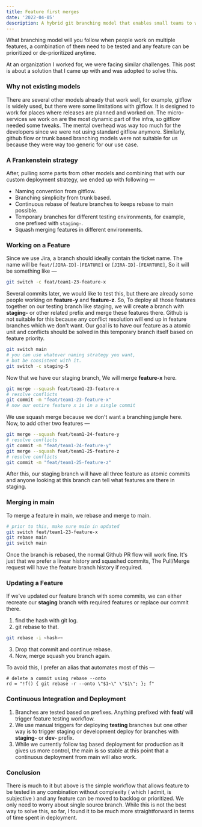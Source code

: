 ```yaml
---
title: Feature first merges
date: '2022-04-05'
description: A hybrid git branching model that enables small teams to work on multiple features in different environments and with different priorities.
---
```


What branching model will you follow when people work on multiple features, a combination of them need to be tested and any feature can be prioritized or de-prioritized anytime.

At an organization I worked for, we were facing similar challenges. This post is about a solution that I came up with and was adopted to solve this.

### Why not existing models

There are several other models already that work well, for example, gitflow is widely used, but there were some limitations with gitflow. It is designed to work for places where releases are planned and worked on. The micro-services we work on are the most dynamic part of the infra, so gitflow needed some tweaks. The mental overhead was way too much for the developers since we were not using standard gitflow anymore. Similarly, github flow or trunk based branching models were not suitable for us because they were way too generic for our use case.

### A Frankenstein strategy

After, pulling some parts from other models and combining that with our custom deployment strategy, we ended up with following &mdash;

- Naming convention from gitflow.
- Branching simplicity from trunk based.
- Continuous rebase of feature branches to keeps rebase to main possible.
- Temporary branches for different testing environments, for example, one prefixed with `staging-`.
- Squash merging features in different environments.

### Working on a Feature

Since we use Jira, a branch should ideally contain the ticket name. The name will be `feat/[JIRA-ID]-[FEATURE]` or `[JIRA-ID]-[FEARTURE]`, So it will be something like &mdash;

```bash
git switch -c feat/team1-23-feature-x
```

Several commits later, we would like to test this, but there are already some people working on **feature-y** and **feature-z**. So, To deploy all those features together on our testing branch like staging, we will create a branch with **staging-** or other related prefix and merge these features there. Github is not suitable for this because any conflict resolution will end up in feature branches which we don't want. Our goal is to have our feature as a atomic unit and conflicts should be solved in this temporary branch itself based on feature priority.

```bash
git switch main
# you can use whatever naming strategy you want,
# but be consistent with it.
git switch -c staging-5
```

Now that we have our staging branch, We will merge **feature-x** here.

```bash
git merge --squash feat/team1-23-feature-x
# resolve conflicts
git commit -m "feat/team1-23-feature-x"
# now our entire feature x is in a single commit
```

We use squash merge because we don't want a branching jungle here. Now, to add other two features &mdash;

```bash
git merge --squash feat/team1-24-feature-y
# resolve conflicts
git commit -m "feat/team1-24-feature-y"
git merge --squash feat/team1-25-feature-z
# resolve conflicts
git commit -m "feat/team1-25-feature-z"
```

After this, our staging branch will have all three feature as atomic commits and anyone looking at this branch can tell what features are there in staging.

### Merging in main

To merge a feature in main, we rebase and merge to main.

```bash
# prior to this, make sure main in updated
git switch feat/team1-23-feature-x
git rebase main
git switch main
```

Once the branch is rebased, the normal Github PR flow will work fine. It's just that we prefer a linear history and squashed commits, The Pull/Merge request will have the feature branch history if required.

### Updating a Feature

If we've updated our feature branch with some commits, we can either recreate our **staging** branch with required features or replace our commit there.

1. find the hash with git log.
2. git rebase to that.

```bash
git rebase -i <hash>~
```

3. Drop that commit and continue rebase.
4. Now, merge squash you branch again.

To avoid this, I prefer an alias that automates most of this &mdash;

```
# delete a commit using rebase --onto
rd = "!f() { git rebase -r --onto \"$1~\" \"$1\"; }; f"
```

### Continuous Integration and Deployment

1. Branches are tested based on prefixes. Anything prefixed with **feat/** will trigger feature testing workflow.
2. We use manual triggers for deploying **testing** branches but one other way is to trigger staging or development deploy for branches with **staging-** or **dev-** prefix.
3. While we currently follow tag based deployment for production as it gives us more control, the main is so stable at this point that a continuous deployment from main will also work.

### Conclusion

There is much to it but above is the simple workflow that allows feature to be tested in any combination without complexity ( which I admit, is subjective ) and any feature can be moved to backlog or prioritized. We only need to worry about single source branch. While this is not the best way to solve this, so far, I found it to be much more straightforward in terms of time spent in deployment.
